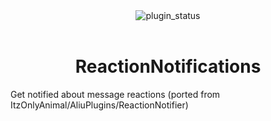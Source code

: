 <div align="center">
	<img alt="plugin_status" src="https://img.shields.io/badge/plugin_status-discontinued-EF9A9A?style=for-the-badge&labelColor=263238" />
</div>
<br/>
<div align="center">
	<h1>ReactionNotifications</h1>
</div>

Get notified about message reactions (ported from ItzOnlyAnimal/AliuPlugins/ReactionNotifier)